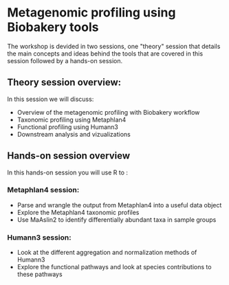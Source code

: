 # Metagenomic profiling using Biobakery tools

The workshop is devided in two sessions, one "theory" session that details the main concepts and ideas behind the tools that are covered in this session followed by a hands-on session.

## Theory session overview:

In this session we will discuss: 
  - Overview of the metagenomic profiling with Biobakery workflow
  - Taxonomic profiling using Metaphlan4
  - Functional profiling using Humann3
  - Downstream analysis and vizualizations

## Hands-on session overview

In this hands-on session you will use R to :

### Metaphlan4 session:
  - Parse and wrangle the output from Metaphlan4 into a useful data object
  - Explore the Metaphlan4 taxonomic profiles
  - Use MaAslin2 to identify differentially abundant taxa in sample groups

### Humann3 session:
  - Look at the different aggregation and normalization methods of Humann3
  - Explore the functional pathways and look at species contributions to these pathways 

